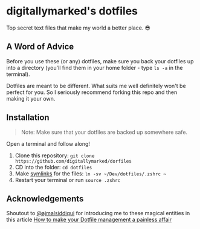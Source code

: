 # digitallymarked's dotfiles

Top secret text files that make my world a better place. 😎

## A Word of Advice

Before you use these (or any) dotfiles, make sure you back your dotfiles up into a directory (you'll find them in your home folder - type `ls -a` in the terminal).

Dotfiles are meant to be different. What suits me well definitely won't be perfect for you. So I seriously recommend forking this repo and then making it your own.

## Installation

> Note:
> Make sure that your dotfiles are backed up somewhere safe.

Open a terminal and follow along!

1. Clone this repository: `git clone https://github.com/digitallymarked/dorfiles`
2. CD into the folder: `cd dotfiles`
3. Make [symlinks](https://www.cyberciti.biz/faq/creating-soft-link-or-symbolic-link/) for the files: `ln -sv ~/Dev/dotfiles/.zshrc ~`
4. Restart your terminal or run `source .zshrc`

## Acknowledgements

Shoutout to [@ajmalsiddiqui](https://github.com/ajmalsiddiqui/dotfiles) for introducing me to these magical entities in this article [How to make your Dotfile management a painless affair](https://www.freecodecamp.org/news/dive-into-dotfiles-part-2-6321b4a73608/)
